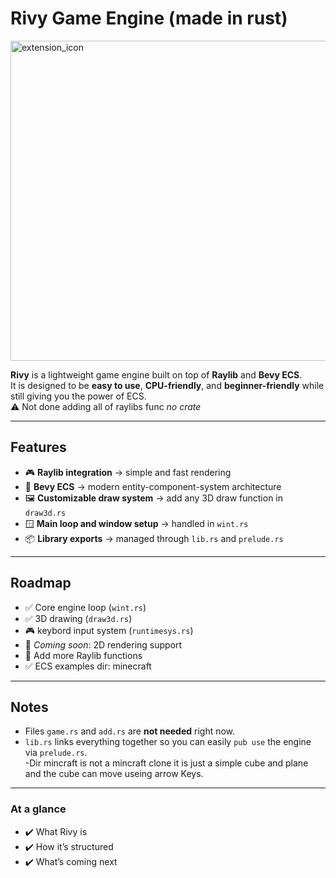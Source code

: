 # Rivy Game Engine (made in rust)
<img width="512" height="512" alt="extension_icon" src="https://github.com/user-attachments/assets/44a8f490-b175-461c-844c-8eb344aac2ba" />


**Rivy** is a lightweight game engine built on top of **Raylib** and **Bevy ECS**.  
It is designed to be **easy to use**, **CPU-friendly**, and **beginner-friendly** while still giving you the power of ECS.  
⚠️ Not done adding all of raylibs func *no crate*

---

## Features

- 🎮 **Raylib integration** → simple and fast rendering  
- 🧩 **Bevy ECS** → modern entity-component-system architecture   
- 🖼️ **Customizable draw system** → add any 3D draw function in `draw3d.rs`  
- 🪟 **Main loop and window setup** → handled in `wint.rs`  
- 📦 **Library exports** → managed through `lib.rs` and `prelude.rs`  

---

## Roadmap

- ✅ Core engine loop (`wint.rs`)  
- ✅ 3D drawing (`draw3d.rs`)  
- 🎮 keybord input system  (`runtimesys.rs`)
- 🔄 *Coming soon*: 2D rendering support  
- 🔄 Add more Raylib functions  
- ✅ ECS examples dir: minecraft

---

## Notes

- Files `game.rs` and `add.rs` are **not needed** right now.  
- `lib.rs` links everything together so you can easily `pub use` the engine via `prelude.rs`.  
-Dir mincraft is not a mincraft clone it is just a simple cube and plane and the cube can move useing arrow Keys.
---

### At a glance
- ✔️ What Rivy is  
- ✔️ How it’s structured  
- ✔️ What’s coming next  
